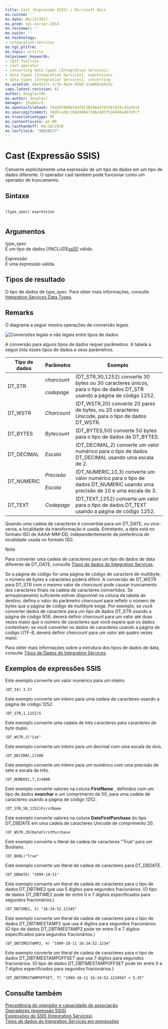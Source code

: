 ```yaml
---
title: Cast (Expressão SSIS) | Microsoft Docs
ms.custom: ''
ms.date: 06/13/2017
ms.prod: sql-server-2014
ms.reviewer: ''
ms.suite: ''
ms.technology:
- integration-services
ms.tgt_pltfrm: ''
ms.topic: article
helpviewer_keywords:
- CAST function
- cast operator
- converting data types [Integration Services]
- data types [Integration Services], expressions
- data types [Integration Services], converting
ms.assetid: d4e915cc-1c7b-4b2e-93b0-13a8b0cb9242
caps.latest.revision: 61
author: douglaslMS
ms.author: douglasl
manager: jhubbard
ms.openlocfilehash: f8d34f009bfd4f013029b63fdf567dfdc43af616
ms.sourcegitcommit: 5dd5cad0c1bbd308471d6c885f516948ad67dfcf
ms.translationtype: MT
ms.contentlocale: pt-BR
ms.lasthandoff: 06/19/2018
ms.locfileid: "36010277"
---
```

# <a name="cast-ssis-expression"></a>Cast (Expressão SSIS)
  Converte explicitamente uma expressão de um tipo de dados em um tipo de dados diferente. O operador cast também pode funcionar como um operador de truncamento.  
  
## <a name="syntax"></a>Sintaxe  
  
```  
  
(type_spec) expression  
  
```  
  
## <a name="arguments"></a>Argumentos  
 *type_spec*  
 É um tipo de dados [!INCLUDE[ssIS](../../includes/ssis-md.md)] válido.  
  
 *Expressão*  
 É uma expressão válida.  
  
## <a name="result-types"></a>Tipos de resultado  
 O tipo de dados de *type_spec*. Para obter mais informações, consulte [Integration Services Data Types](../data-flow/integration-services-data-types.md).  
  
## <a name="remarks"></a>Remarks  
 O diagrama a seguir mostra operações de conversão legais.  
  
 ![Conversões legais e não legais entre tipos de dados](../media/data-conversion.gif "Conversões legais e não legais entre tipos de dados")  
  
 A conversão para alguns tipos de dados requer parâmetros. A tabela a seguir lista esses tipos de dados e seus parâmetros.  
  
|Tipo de dados|Parâmetro|Exemplo|  
|---------------|---------------|-------------|  
|DT_STR|*charcount*<br /><br /> *codepage*|(DT_STR,30,1252) converte 30 bytes ou 30 caracteres únicos, para o tipo de dados DT_STR usando a página de código 1252.|  
|DT_WSTR|*Charcount*|(DT_WSTR,20) converte 20 pares de bytes, ou 20 caracteres Unicode, para o tipo de dados DT_WSTR.|  
|DT_BYTES|*Bytecount*|(DT_BYTES,50) converte 50 bytes para o tipo de dados de DT_BYTES.|  
|DT_DECIMAL|*Escala*|(DT_DECIMAL,2) converte um valor numérico para o tipo de dados DT_DECIMAL usando uma escala de 2.|  
|DT_NUMERIC|*Precisão*<br /><br /> *Escala*|(DT_NUMERIC,10,3) converte um valor numérico para o tipo de dados DT_NUMERIC usando uma precisão de 10 e uma escala de 3.|  
|DT_TEXT|*Codepage*|(DT_TEXT,1252) converte um valor para o tipo de dados DT_TEXT usando a página de código 1252.|  
  
 Quando uma cadeia de caracteres é convertida para um DT_DATE, ou vice-versa, a localidade da transformação é usada. Entretanto, a data está no formato ISO de AAAA-MM-DD, independentemente da preferência de localidade usada no formato ISO.  
  
> [!NOTE]  
>  Para converter uma cadeia de caracteres para um tipo de dados de data diferente de DT_DATE, consulte [Tipos de dados do Integration Services](../data-flow/integration-services-data-types.md).  
  
 Se a página de código for uma página de código de caractere de multibyte, o número de bytes e caracteres poderá diferir. A conversão de DT_WSTR para DT_STR com o mesmo valor de *charcount* pode causar truncamento dos caracteres finais na cadeia de caracteres convertidos. Se armazenamento suficiente estiver disponível na coluna da tabela de destino, defina o valor do parâmetro *charcount* para refletir o número de bytes que a página de código de multibyte exige. Por exemplo, se você converter dados de caractere para um tipo de dados DT_STR usando a página de código 936, deverá definir *charcount* para um valor até duas vezes maior que o número de caracteres que você espera que os dados contenham; se você converter os dados de caracteres usando a página de código UTF-8, deverá definir *charcount* para um valor até quatro vezes maior.  
  
 Para obter mais informações sobre a estrutura dos tipos de dados de data, consulte [Tipos de Dados do Integration Services](../data-flow/integration-services-data-types.md).  
  
## <a name="ssis-expression-examples"></a>Exemplos de expressões SSIS  
 Este exemplo converte um valor numérico para um inteiro.  
  
```  
(DT_I4) 3.57  
```  
  
 Este exemplo converte um inteiro para uma cadeia de caracteres usando a página de código 1252.  
  
```  
(DT_STR,1,1252)5  
```  
  
 Este exemplo converte uma cadeia de três caracteres para caracteres de byte duplo.  
  
```  
(DT_WSTR,3)"Cat"  
```  
  
 Este exemplo converte um inteiro para um decimal com uma escala de dois.  
  
```  
(DT_DECIMAl,2)500  
```  
  
 Este exemplo converte um inteiro para um numérico com uma precisão de sete e escala de três.  
  
```  
(DT_NUMERIC,7,3)4000  
```  
  
 Este exemplo converte valores na coluna **FirstName** , definidos com um tipo de dados **nvarchar** e um comprimento de 50, para uma cadeia de caracteres usando a página de código 1252.  
  
```  
(DT_STR,50,1252)FirstName  
```  
  
 Este exemplo converte valores na coluna **DateFirstPurchase** do tipo DT_DBDATE em uma cadeia de caracteres Unicode de comprimento 20.  
  
```  
(DT_WSTR,20)DateFirstPurchase  
```  
  
 Este exemplo converte o literal da cadeia de caracteres "True" para um Booliano.  
  
```  
(DT_BOOL)"True"  
```  
  
 Este exemplo converte um literal de cadeia de caracteres para DT_DBDATE.  
  
```  
(DT_DBDATE) "1999-10-11"  
```  
  
 Este exemplo converte um literal de cadeia de caracteres para o tipo de dados DT_DBTIME2 que usa 5 dígitos para segundos fracionários. (O tipo de dados DT_DBTIME2 pode ter entre 0 e 7 dígitos especificados para segundos fracionários.)  
  
```  
(DT_DBTIME2, 5) "16:34:52.12345"  
```  
  
 Este exemplo converte um literal de cadeia de caracteres para o tipo de dados DT_DBTIMESTAMP2 que usa 4 dígitos para segundos fracionários. (O tipo de dados DT_DBTIMESTAMP2 pode ter entre 0 e 7 dígitos especificados para segundos fracionários.)  
  
```  
(DT_DBTIMESTAMP2, 4) "1999-10-11 16:34:52.1234"  
```  
  
 Este exemplo converte um literal de cadeia de caracteres para o tipo de dados DT_DBTIMESTAMPOFFSET que usa 7 dígitos para segundos fracionários. (O tipo de dados DT_DBTIMESTAMPOFFSET pode ter entre 0 e 7 dígitos especificados para segundos fracionários.)  
  
```  
(DT_DBTIMESTAMPOFFSET, 7) "1999-10-11 16:34:52.1234567 + 5:35"  
```  
  
## <a name="see-also"></a>Consulte também  
 [Precedência do operador e capacidade de associação](operator-precedence-and-associativity.md)   
 [Operadores &#40;expressão SSIS&#41;](operators-ssis-expression.md)   
 [Expressões do SSIS &#40;Integration Services&#41;](integration-services-ssis-expressions.md)   
 [Tipos de dados do Integration Services em expressões](integration-services-data-types-in-expressions.md)  
  
  